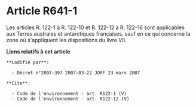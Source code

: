 # Article R641-1

Les articles R. 122-1 à R. 122-10 et R. 122-12 à R. 122-16 sont applicables aux Terres australes et antarctiques françaises,
sauf en ce qui concerne la zone où s'appliquent les dispositions du livre VII.

**Liens relatifs à cet article**

	**Codifié par**:

	  - Décret n°2007-397 2007-03-22 JORF 23 mars 2007

	**Cite**:

	  - Code de l'environnement - art. R122-1 (V)
	  - Code de l'environnement - art. R122-12 (V)
